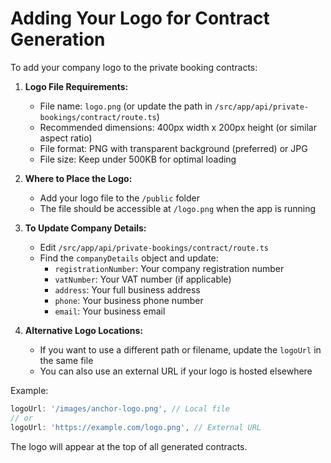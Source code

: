 # Adding Your Logo for Contract Generation

To add your company logo to the private booking contracts:

1. **Logo File Requirements:**
   - File name: `logo.png` (or update the path in `/src/app/api/private-bookings/contract/route.ts`)
   - Recommended dimensions: 400px width x 200px height (or similar aspect ratio)
   - File format: PNG with transparent background (preferred) or JPG
   - File size: Keep under 500KB for optimal loading

2. **Where to Place the Logo:**
   - Add your logo file to the `/public` folder
   - The file should be accessible at `/logo.png` when the app is running

3. **To Update Company Details:**
   - Edit `/src/app/api/private-bookings/contract/route.ts`
   - Find the `companyDetails` object and update:
     - `registrationNumber`: Your company registration number
     - `vatNumber`: Your VAT number (if applicable)
     - `address`: Your full business address
     - `phone`: Your business phone number
     - `email`: Your business email

4. **Alternative Logo Locations:**
   - If you want to use a different path or filename, update the `logoUrl` in the same file
   - You can also use an external URL if your logo is hosted elsewhere

Example:
```javascript
logoUrl: '/images/anchor-logo.png', // Local file
// or
logoUrl: 'https://example.com/logo.png', // External URL
```

The logo will appear at the top of all generated contracts.